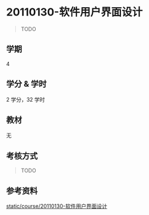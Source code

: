 # 20110130-软件用户界面设计

> TODO

## 学期

4

## 学分 & 学时

2 学分，32 学时

## 教材

无

## 考核方式

> TODO

## 参考资料

[static/course/20110130-软件用户界面设计](https://github.com/rurumuri/ysuse-2022/tree/master/static/course/20110130-%E8%BD%AF%E4%BB%B6%E7%94%A8%E6%88%B7%E7%95%8C%E9%9D%A2%E8%AE%BE%E8%AE%A1)